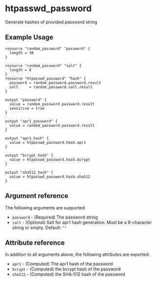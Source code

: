 # htpasswd_password

Generate hashes of provided password string

## Example Usage

```hcl
resource "random_password" "password" {
  length = 30
}

resource "random_password" "salt" {
  length = 8
}
resource "htpasswd_password" "hash" {
  password = random_password.password.result
  salt     = random_password.salt.result
}

output "password" {
  value = random_password.password.result
  sensitive = true
}

output "apr1_password" {
  value = random_password.password.result
}

output "apr1_hash" {
  value = htpasswd_password.hash.apr1
}

output "bcrypt_hash" {
  value = htpasswd_password.hash.bcrypt
}

output "sha512_hash" {
  value = htpasswd_password.hash.sha512
}
```

## Argument reference

The following arguments are supported:

* `password` - (Required) The password string
* `salt` - (Optional) Salt for apr1 hash generation.
  Must be a 8-character string or empty. Default: `""`

## Attribute reference

In addition to all arguments above, the following attributes are exported:

* `apr1` - (Computed) The apr1 hash of the password
* `bcrypt` - (Computed) the bcrypt hash of the password
* `sha512` - (Computed) the SHA-512 hash of the password
